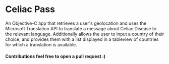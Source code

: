 # Celiac Pass
An Objective-C app that retrieves a user's geolocation and uses the Microsoft Translation API to translate a message about Celiac Disease to the relevant language.
Additionally allows the user to input a country of their choice, and provides them with a list displayed in a tableview of countries for which a translation is available.

#### Contributions feel free to open a pull request :)
